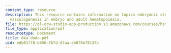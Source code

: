 ```yaml
---
content_type: resource
description: This resource contains information on topics embryonic stem cells, vasculogenesis,
  vasculogenesis in embryo and adult hematopoiesis.
file: https://ol-ocw-studio-app-production.s3.amazonaws.com/courses/hst-525j-tumor-pathophysiology-and-transport-phenomena-fall-2005/edb01ff8b656fb7dd7aaeb8f6b78137b_04a_duda.pdf
file_type: application/pdf
resourcetype: Document
title: 04a_duda.pdf
uid: edb01ff8-b656-fb7d-d7aa-eb8f6b78137b
---
```

